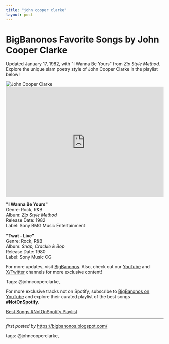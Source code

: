 ```yaml
---
title: "john cooper clarke"
layout: post
---
```

<!-- Title of the Post -->
<h1 >BigBanonos Favorite Songs by John Cooper Clarke</h1> <!-- Introductory Text -->
<p >Updated January 17, 1982, with "I Wanna Be Yours" from <em>Zip Style Method</em>. Explore the unique slam poetry style of John Cooper Clarke in the playlist below!</p> <!-- Featured Image -->
<div > <img src="https://i.scdn.co/image/ab6761610000e5eb1334543aed70f73406d0bc97" alt="John Cooper Clarke" />
</div> <!-- Spotify Embed -->
<div > <iframe src="https://open.spotify.com/embed/playlist/3R6xweVfdWA6M0NOb1xAnB?utm_source=generator" width="100%" height="352" frameborder="0" allowfullscreen="" allow="autoplay; clipboard-write; encrypted-media; fullscreen; picture-in-picture" loading="lazy"></iframe>
</div> <!-- Song Information -->
<div > <p><strong>"I Wanna Be Yours"</strong><br> Genre: Rock, R&B<br> Album: <em>Zip Style Method</em><br> Release Date: 1982<br> Label: Sony BMG Music Entertainment</p> <p><strong>"Twat - Live"</strong><br> Genre: Rock, R&B<br> Album: <em>Snap, Crackle & Bop</em><br> Release Date: 1980<br> Label: Sony Music CG</p>
</div> <!-- Footer Links -->
<div > <p>For more updates, visit <a href="https://bigbanonos.blogspot.com/" target="_blank">BigBanonos</a>. Also, check out our <a href="https://www.youtube.com/@BigBanonos" target="_blank">YouTube</a> and <a href="https://x.com/bigbanonos" target="_blank">X/Twitter</a> channels for more exclusive content!</p>
</div> <!-- Tags -->
<p >Tags: @johncooperclarke,</p>


<!--Subscribe and Playlist Links-->
<div>
    <p>For more exclusive tracks not on Spotify, subscribe to <a href="https://www.youtube.com/@BigBanonos" target="_blank">BigBanonos on YouTube</a> and explore their curated playlist of the best songs <strong>#NotOnSpotify</strong>.</p>
    <p><a href="https://www.youtube.com/playlist?list=PLtuNtuTatqI0kFahUCbtbfenC_ET5O_tr" target="_blank">Best Songs #NotOnSpotify Playlist<br /></a></p></div>

<hr />

<p><em>first posted by</em> <a href="https://bigbanonos.blogspot.com/" rel="noopener" target="_new">https://bigbanonos.blogspot.com/</a></p>

<p>tags: @johncooperclarke,</p>
